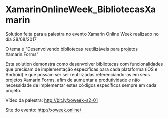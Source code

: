 # XamarinOnlineWeek_BibliotecasXamarin

Solution feita para a palestra no evento Xamarin Online Week realizado no dia 28/08/2017

O tema é "Desenvolvendo bibliotecas reutilizáveis para projetos Xamarin.Forms"

Esta solution demonstra como desenvolver bibliotecas com funcionalidades que precisam de implementação específicas para cada plataforma (iOS e Android) e que possam ser ser reutilizadas referenciando-as em seus projetos Xamarin.Forms, afim de aumentar a produtividade e não necessidade de implementar estes códigos específicos sempre em cada projeto.

Vídeo da palestra: http://bit.ly/xoweek-s2-01

Site do evento: http://xoweek.online/
